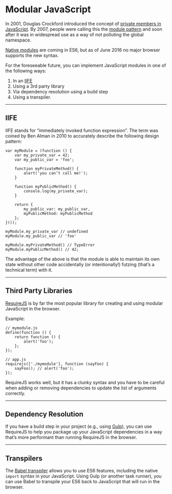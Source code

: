 # Modular JavaScript

In 2001, Douglas Crockford introduced the concept of [private members in JavaScript](http://javascript.crockford.com/private.html). By 2007, people were calling this the [module pattern](http://yuiblog.com/blog/2007/06/12/module-pattern/) and soon after it was in widespread use as a way of not polluting the global namespace.

[Native modules](https://developer.mozilla.org/en-US/docs/Web/JavaScript/Reference/Statements/import) are coming in ES6, but as of June 2016 no major browser supports the new syntax.

For the foreseeable future, you can implement JavaScript modules in one of the following ways:

1. In an [IIFE](http://benalman.com/news/2010/11/immediately-invoked-function-expression/)
2. Using a 3rd party library
3. Via dependency resolution using a build step
4. Using a transpiler.

------

## IIFE

IIFE stands for “immediately invoked function expression”. The term was coined by Ben Alman in 2010 to accurately describe the following design pattern:

    var myModule = (function () {
        var my_private_var = 42;
        var my_public_var = 'foo';

        function myPrivateMethod() {
            alert('you can’t call me!');
        }

        function myPublicMethod() {
            console.log(my_private_var);
        }

        return {
            my_public_var: my_public_var,
            myPublicMethod: myPublicMethod
        };
    }());

    myModule.my_private_var // undefined
    myModule.my_public_var // 'foo'

    myModule.myPrivateMethod() // TypeError
    myModule.myPublicMethod() // 42;

The advantage of the above is that the module is able to maintain its own state without other code accidentally (or intentionally!) futzing (that’s a technical term) with it.

------

## Third Party Libraries

[RequireJS](http://requirejs.org/) is by far the most popular library for creating and using modular JavaScript in the browser.

Example:

    // mymodule.js
    define(function () {
        return function () {
            alert('foo');
        };
    });

    // app.js
    requirejs(['./mymodule'], function (sayFoo) {
        sayFoo(); // alert('foo');
    });

RequireJS works well, but it has a clunky syntax and you have to be careful when adding or removing dependencies to update the list of arguments correctly.

------

## Dependency Resolution

If you have a build step in your project (e.g., using [Gulp](http://gulpjs.com/)), you can use RequireJS to help you package up your JavaScript dependencies in a way that’s more performant than running RequireJS in the browser.

------

## Transpilers

The [Babel transpiler](https://babeljs.io/) allows you to use ES6 features, including the native `import` syntax in your JavaScript. Using Gulp (or another task runner), you can use Babel to transpile your ES6 back to JavaScript that will run in the browser.
